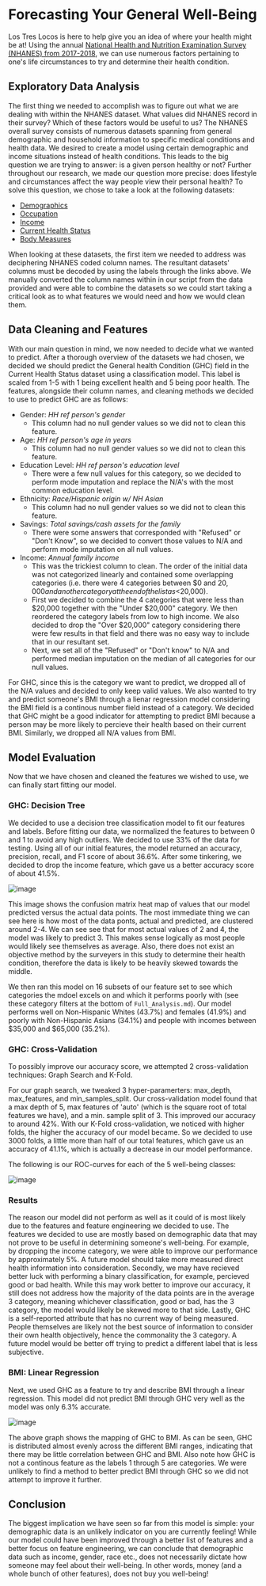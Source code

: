 # Forecasting Your General Well-Being

Los Tres Locos is here to help give you an idea of where your health might be at! Using the annual [National Health and Nutrition Examination Survey (NHANES) from 2017-2018](https://wwwn.cdc.gov/nchs/nhanes/continuousnhanes/default.aspx?BeginYear=2017), we can use numerous factors pertaining to one's life circumstances to try and determine their health condition.

## Exploratory Data Analysis

The first thing we needed to accomplish was to figure out what we are dealing with within the NHANES dataset. What values did NHANES record in their survey? Which of these factors would be useful to us? The NHANES overall survey consists of numerous datasets spanning from general demographic and household information to specific medical conditions and health data. We desired to create a model using certain demographic and income situations instead of health conditions. This leads to the big question we are trying to answer: is a given person healthy or not? Further throughout our research, we made our question more precise: does lifestyle and circumstances affect the way people view their personal health? To solve this question, we chose to take a look at the following datasets:
* [Demographics](https://wwwn.cdc.gov/Nchs/Nhanes/2017-2018/DEMO_J.htm)
* [Occupation](https://wwwn.cdc.gov/Nchs/Nhanes/2017-2018/OCQ_J.htm)
* [Income](https://wwwn.cdc.gov/Nchs/Nhanes/2017-2018/INQ_J.htm)
* [Current Health Status](https://wwwn.cdc.gov/Nchs/Nhanes/2017-2018/HSQ_J.htm)
* [Body Measures](https://wwwn.cdc.gov/Nchs/Nhanes/2017-2018/BMX_J.htm)

When looking at these datasets, the first item we needed to address was deciphering NHANES coded column names. The resultant datasets' columns must be decoded by using the labels through the links above. We manually converted the column names within in our script from the data provided and were able to combine the datasets so we could start taking a critical look as to what features we would need and how we would clean them.

## Data Cleaning and Features

With our main question in mind, we now needed to decide what we wanted to predict. After a thorough overview of the datasets we had chosen, we decided we should predict the General health Condition (GHC) field in the Current Health Status dataset using a classification model. This label is scaled from 1-5 with 1 being excellent health and 5 being poor health. The features, alongside their column names, and cleaning methods we decided to use to predict GHC are as follows:
* Gender: *HH ref person\'s gender*
  * This column had no null gender values so we did not to clean this feature.
* Age: *HH ref person\'s age in years*
  * This column had no null gender values so we did not to clean this feature.
* Education Level: *HH ref person\'s education level*
  * There were a few null values for this category, so we decided to perform mode imputation and replace the N/A's with the most common education level.
* Ethnicity: *Race/Hispanic origin w/ NH Asian*
  * This column had no null gender values so we did not to clean this feature.
* Savings: *Total savings/cash assets for the family*
  * There were some answers that corresponded with "Refused" or "Don't Know", so we decided to convert those values to N/A and perform mode imputation on all null values.
* Income: *Annual family income*
  * This was the trickiest column to clean. The order of the initial data was not categorized linearly and contained some overlapping categories (i.e. there were 4 categories between $0 and $20,000 and another category at the end of the list as <$20,000).
  * First we decided to combine the 4 categories that were less than $20,000 together with the "Under $20,000" category. We then reordered the category labels from low to high income. We also decided to drop the "Over $20,000" category considering there were few results in that field and there was no easy way to include that in our resultant set.
  * Next, we set all of the "Refused" or "Don't know" to N/A and performed median imputation on the median of all categories for our null values.

For GHC, since this is the category we want to predict, we dropped all of the N/A values and decided to only keep valid values. We also wanted to try and predict someone's BMI through a lienar regression model considering the BMI field is a continous number field instead of a category. We decided that GHC might be a good indicator for attempting to predict BMI because a person may be more likely to percieve their health based on their current BMI. Similarly, we dropped all N/A values from BMI.

## Model Evaluation

Now that we have chosen and cleaned the features we wished to use, we can finally start fitting our model.
### GHC: Decision Tree

We decided to use a decision tree classification model to fit our features and labels. Before fitting our data, we normalized the features to between 0 and 1 to avoid any high outliers. We decided to use 33% of the data for testing. Using all of our initial features, the model returned an accuracy, precision, recall, and F1 score of about 36.6%. After some tinkering, we decided to drop the income feature, which gave us a better accuracy score of about 41.5%.

![image](https://user-images.githubusercontent.com/12586551/145662269-77e6af4f-7b45-4037-9b05-9073200e0c7d.png)

This image shows the confusion matrix heat map of values that our model predicted versus the actual data points. The most immediate thing we can see here is how most of the data ponts, actual and predicted, are clustered around 2-4. We can see see that for most actual values of 2 and 4, the model was likely to predict 3. This makes sense logically as most people would likely see themselves as average. Also, there does not exist an objective method by the surveyers in this study to determine their health condition, therefore the data is likely to be heavily skewed towards the middle. 

We then ran this model on 16 subsets of our feature set to see which categories the mdoel excels on and which it performs poorly with (see these category filters at the bottom of `Full_Analysis.md`). Our model performs well on Non-Hispanic Whites (43.7%) and females (41.9%) and poorly with Non-Hispanic Asians (34.1%) and people with incomes between $35,000 and $65,000 (35.2%).

### GHC: Cross-Validation

To possibly improve our accuracy score, we attempted 2 cross-validation techniques: Graph Search and K-Fold.

For our graph search, we tweaked 3 hyper-paramerters: max_depth, max_features, and min_samples_split. Our cross-validation model found that a max depth of 5, max features of 'auto' (which is the square root of total features we have), and a min. sample split of 3. This improved our accuracy to around 42%. With our K-Fold cross-validation, we noticed with higher folds, the higher the accuracy of our model became. So we decided to use 3000 folds, a little more than half of our total features, which gave us an accuracy of 41.1%, which is actually a decrease in our model performance.

The following is our ROC-curves for each of the 5 well-being classes:

![image](https://user-images.githubusercontent.com/12586551/145663650-eedf81fd-4023-4234-8104-e3b939c7a79e.png)

### Results

The reason our model did not perform as well as it could of is most likely due to the features and feature engineering we decided to use. The features we decided to use are mostly based on demographic data that may not prove to be useful in determining someone's well-being. For example, by dropping the income category, we were able to improve our performance by approximately 5%. A future model should take more measured direct health information into consideration. Secondly, we may have recieved better luck with performing a binary classification, for example, percieved good or bad health. While this may work better to improve our accuracy, it still does not address how the majority of the data points are in the average 3 category, meaning whichever classification, good or bad, has the 3 category, the model would likely be skewed more to that side. Lastly, GHC is a self-reported attribute that has no current way of being measured. People themselves are likely not the best source of information to consider their own health objectively, hence the commonality the 3 category. A future model would be better off trying to predict a different label that is less subjective.

### BMI: Linear Regression

Next, we used GHC as a feature to try and describe BMI through a linear regression. This model did not predict BMI through GHC very well as the model was only 6.3% accurate.

![image](https://user-images.githubusercontent.com/12586551/145664232-f4d748bc-dbfc-497b-ab89-a02f1d7e0b57.png)

The above graph shows the mapping of GHC to BMI. As can be seen, GHC is distributed almost evenly across the different BMI ranges, indicating that there may be little correlation between GHC and BMI. Also note how GHC is not a continous feature as the labels 1 through 5 are categories. We were unlikely to find a method to better predict BMI through GHC so we did not attempt to improve it further.

## Conclusion
The biggest implication we have seen so far from this model is simple: your demographic data is an unlikely indicator on you are currently feeling! While our model could have been improved through a better list of features and a better focus on feature engineering, we can conclude that demographic data such as income, gender, race etc., does not necessarily dictate how someone may feel about their well-being. In other words, money (and a whole bunch of other features), does not buy you well-being!
